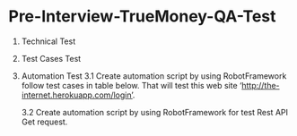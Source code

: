 # Pre-Interview-TrueMoney-QA-Test

1. Technical Test

2. Test Cases Test

3. Automation Test
    3.1 Create automation script by using RobotFramework follow test cases in table below. That will test this web site ‘http://the-internet.herokuapp.com/login’.
    
    3.2 Create automation script by using RobotFramework for test Rest API Get request.
